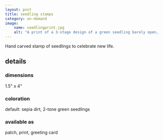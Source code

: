 ```yaml
---
layout: post
title: seedling stamps
category: on-demand
image: 
    name: seedlingprint.jpg
    alt: "A print of a 3-stage design of a green seedling barely open, starting to straighten up, and growing strong, with little piles of dirt beneath each one."
---
```


Hand carved stamp of seedlings to celebrate new life.

## details

### dimensions

1.5" x 4"

### coloration

default: sepia dirt, 2-tone green seedlings

### available as

patch, print, greeting card

